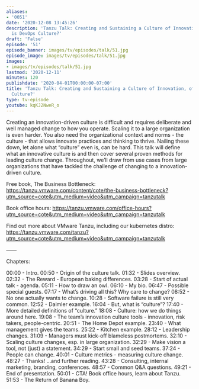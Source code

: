 ```yaml
---
aliases:
- '0051'
date: '2020-12-08 13:45:26'
description: 'Tanzu Talk: Creating and Sustaining a Culture of Innovation, of What
  is DevOps Culture?'
draft: 'False'
episode: '51'
episode_banner: images/tv/episodes/talk/51.jpg
episode_image: images/tv/episodes/talk/51.jpg
images:
- images/tv/episodes/talk/51.jpg
lastmod: '2020-12-11'
minutes: 120
publishdate: '2020-04-01T00:00:00-07:00'
title: 'Tanzu Talk: Creating and Sustaining a Culture of Innovation, of What is DevOps
  Culture?'
type: tv-episode
youtube: kqKJ2NweR_o
---
```


Creating an innovation-driven culture is difficult and requires deliberate and well managed change to how you operate. Scaling it to a large organization is even harder. You also need the organizational context and norms - the culture - that allows innovate practices and thinking to thrive. Nailing these down, let alone what “culture” even is, can be hard. This talk will define what an innovative culture is and then cover several proven methods for leading culture change. Throughout, we’ll draw from use cases from large organizations that have tackled the challenge of changing to a innovation-driven culture.

Free book, The Business Bottleneck: https://tanzu.vmware.com/content/cote/the-business-bottleneck?utm_source=cote&utm_medium=video&utm_campaign=tanzutalk

Book office hours: https://tanzu.vmware.com/office-hours?utm_source=cote&utm_medium=video&utm_campaign=tanzutalk

Find out more about VMware Tanzu, including our kubernetes distro: https://tanzu.vmware.com/tanzu?utm_source=cote&utm_medium=video&utm_campaign=tanzutalk

——

Chapters:

00:00 - Intro.
00:50 - Origin of the culture talk.
01:32 - Slides overview.
02:32 - The Reward - European baking differences.
03:28 - Start of actual talk - agenda.
05:11 - How to draw an owl.
06:10 - My bio.
06:47 - Possible special guests.
07:17 - What’s driving all this? Why care to change?
08:52 - No one actually wants to change.
10:28 - Software failure is still very common.
12:52 - Daimler example.
16:04 - But, what is “culture”?
17:40 - More detailed definitions of “culture.”
18:08 - Culture: how we do things around here.
19:08 - The team’s innovation culture tools - innovation, risk takers, people-centric.
20:51 - The Home Depot example.
23:40 - What management gives the teams.
25:22 - Kitchen example.
28:12 - Leadership changes.
31:09 - Managers must kick-off blameless postmortems.
32:10 - Scaling culture changes, esp. in large organization.
32:29 - Make vision a tool, not (just) a statement.
34:29 - Start small and seed teams.
37:24 - People can change.
40:01 - Culture metrics - measuring culture change.
48:27 - Thanks! ...and further reading.
43:28 - Consulting, internal marketing, branding, conferences.
48:57 - Common Q&A questions.
49:21 - End of presentation. 
50:01 - CTA! Book office hours, learn about Tanzu.
51:53 - The Return of Banana Boy.